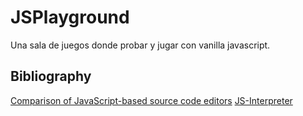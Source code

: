 # JSPlayground

Una sala de juegos donde probar y jugar con vanilla javascript.

## Bibliography

[Comparison of JavaScript-based source code editors](https://en.wikipedia.org/wiki/Comparison_of_JavaScript-based_source_code_editors)
[JS-Interpreter](https://github.com/NeilFraser/JS-Interpreter)
